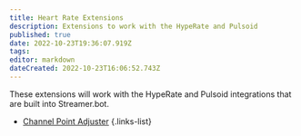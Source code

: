 ```yaml
---
title: Heart Rate Extensions
description: Extensions to work with the HypeRate and Pulsoid
published: true
date: 2022-10-23T19:36:07.919Z
tags: 
editor: markdown
dateCreated: 2022-10-23T16:06:52.743Z
---
```


These extensions will work with the HypeRate and Pulsoid integrations that are built into Streamer.bot.

- [Channel Point Adjuster]()
  {.links-list}